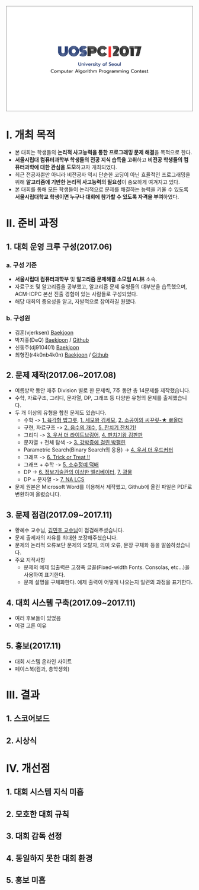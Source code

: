 ![uospc2017logo](./uospc2017logo.PNG?raw=true "uospc2017logo")
# I. 개최 목적
* 본 대회는 학생들의 **논리적 사고능력을 통한 프로그래밍 문제 해결**을 목적으로 한다. 
* **서울시립대 컴퓨터과학부 학생들의 전공 지식 습득을 고취**하고 **비전공 학생들의 컴퓨터과학에 대한 관심을 도모**하고자 개최되었다. 
* 최근 전공자뿐만 아니라 비전공자 역시 단순한 코딩이 아닌 효율적인 프로그래밍을 위해 **알고리즘에 기반한 논리적 사고능력의 필요성**이 중요하게 여겨지고 있다.
* 본 대회를 통해 모든 학생들이 논리적으로 문제를 해결하는 능력을 키울 수 있도록 **서울시립대학교 학생이면 누구나 대회에 참가할 수 있도록 자격을 부여**하였다.
# II. 준비 과정
## 1. 대회 운영 크루 구성(2017.06)
### a. 구성 기준
* **서울시립대 컴퓨터과학부** 및 **알고리즘 문제해결 소모임 AL林** 소속.
* 자료구조 및 알고리즘을 공부했고, 알고리즘 문제 유형들의 대부분을 습득했으며, ACM-ICPC 본선 진출 경험이 있는 사람들로 구성되었다.
* 해당 대회의 중요성을 알고, 자발적으로 참여하길 원했다.
### b. 구성원
* 김훈(vjerksen) [Baekjoon](https://www.acmicpc.net/user/vjerksen)
* 박지홍(DeQ) [Baekjoon](https://www.acmicpc.net/user/jhpark1109) / [Github](https://github.com/jhpark1109)
* 신동주(dj910401) [Baekjoon](https://www.acmicpc.net/user/dj910401)
* 최형진(r4k0nb4k0n) [Baekjoon](https://www.acmicpc.net/user/r4k0nb4k0n) / [Github](https://github.com/r4k0nb4k0n)
## 2. 문제 제작(2017.06~2017.08)
* 여름방학 동안 매주 Division 별로 한 문제씩, 7주 동안 총 14문제를 제작했습니다.
* 수학, 자료구조, 그리디, 문자열, DP, 그래프 등 다양한 유형의 문제를 출제했습니다.
* 두 개 이상의 유형을 합친 문제도 있습니다.
  * 수학 -> [1. 육각형 밥그릇](./div1/p1), [1. 세모왕 김세모](./div2/p1), [2. 소공이의 씨꾸릿-★ 뽀올더](./div2/p2)
  * 구현, 자료구조 -> [2. 음수의 개수](./div1/p2), [5. 잔치기 잔치기!](./div2/p5)
  * 그리디 -> [3. 우서 더 라이트브링어](./div1/p3), [4. 판치기왕 김판판](./div2/p4)
  * 문자열 + 전체 탐색 -> [3. 강박증에 걸린 박팰린](./div2/p3)
  * Parametric Search(Binary Search의 응용) -> [4. 우서 더 우드커터](./div1/p4)
  * 그래프 -> [6. Trick or Treat !!](./div2/p6)
  * 그래프 + 수학 -> [5. 소수정예 덕배](./div1/p5)
  * DP -> [6. 정보기술관의 이상한 엘리베이터](./div1/p6), [7. 광물](./div1/p7)
  * DP + 문자열 -> [7. NA LCS](./div2/p7)
* 문제 원본은 Microsoft Word를 이용해서 제작했고, Github에 올린 파일은 PDF로 변환하여 올렸습니다.
## 3. 문제 점검(2017.09~2017.11)
* 황혜수 교수님, [김민호 교수님](http://www.minho-kim.com/)이 점검해주셨습니다.
* 문제 출제자의 자유를 최대한 보장해주셨습니다.
* 문제의 논리적 오류보단 문제의 오탈자, 의미 오류, 문장 구체화 등을 말씀하셨습니다.
* 주요 지적사항
  * 문제의 예제 입출력은 고정폭 글꼴(Fixed-width Fonts. Consolas, etc...)을 사용하여 표기한다.
  * 문제 설명을 구체화한다. 예제 출력이 어떻게 나오는지 일련의 과정을 표기한다.
## 4. 대회 시스템 구축(2017.09~2017.11)
* 여러 후보들이 있었음
* 이걸 고른 이유
## 5. 홍보(2017.11)
* 대회 시스템 온라인 사이트
* 페이스북(컴과, 총학생회)
# III. 결과
## 1. 스코어보드
## 2. 시상식
# IV. 개선점
## 1. 대회 시스템 지식 미흡
## 2. 모호한 대회 규칙
## 3. 대회 감독 선정
## 4. 동일하지 못한 대회 환경
## 5. 홍보 미흡
